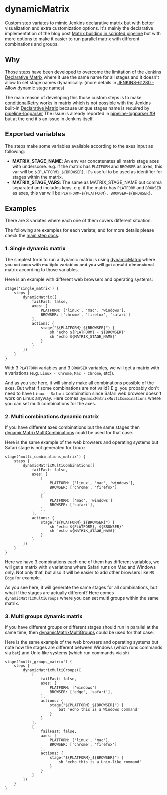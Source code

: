 # dynamicMatrix

Custom step variates to mimic Jenkins declarative matrix but with better visualization
and extra customization options. It's mainly the declarative implementation of the blog post
[Matrix building in scripted pipeline](https://www.jenkins.io/blog/2019/12/02/matrix-building-with-scripted-pipeline)
but with more options to make it easier to run parallel matrix with different combinations and groups.

## Why

Those steps have been developed to overcome the limitation of the Jenkins
[Declarative Matrix](https://www.jenkins.io/doc/book/pipeline/syntax/#declarative-matrix) where it use the same name
for all stages and it doesn't allow to set stage names dynamically.
(more details in [JENKINS-61280 - Allow dynamic stage names](https://issues.jenkins.io/browse/JENKINS-61280))

The main reason of developing this those custom steps is to make [conditionalRetry](../docs/conditionalRetry.md) works
in matrix which is not possible with the Jenkins built-in
[Declarative Matrix](https://www.jenkins.io/doc/book/pipeline/syntax/#declarative-matrix)
because unique stages name is required by [pipeline-logparser](https://github.com/gdemengin/pipeline-logparser)
The issue is already reported in [pipeline-logparser #9](https://github.com/gdemengin/pipeline-logparser/issues/9)
but at the end it's an issue in Jenkins itself.

## Exported variables

The steps make some variables available according to the axes input as following:

- **MATRIX_STAGE_NAME**: An env var concatenates all matrix stage axes with underscore.
    e.g. if the matrix has `PLATFORM` and `BROWSER` as axes, this var will be `${PLATFORM}_${BROWSER}`.
    It's useful to be used as identifier for stages within the matrix.
- **MATRIX_STAGE_VARS**: The same as MATRIX_STAGE_NAME but comma separated and includes keys.
    e.g. if the matrix has `PLATFORM` and `BROWSER` as axes, this var will be 
    `PLATFORM=${PLATFORM}, BROWSER=${BROWSER}`.

## Examples

There are 3 variates where each one of them covers different situation.

The following are examples for each variate, and for more details please check the
[main step docs](../vars/dynamicMatrix.groovy).  

### 1. Single dynamic matrix

The simplest form to run a dynamic matrix is using [dynamicMatrix](../vars/dynamicMatrix.groovy) where you set axes
with multiple variables and you will get a multi-dimensional matrix according to those variables.

Here is an example with different web browsers and operating systems:

```
stage('single_matrix') {
    steps {
        dynamicMatrix([
            failFast: false,
            axes: [
                PLATFORM: ['linux', 'mac', 'windows'],
                BROWSER: ['chrome', 'firefox', 'safari']
            ],
            actions: {
                stage("${PLATFORM}_${BROWSER}") {
                    sh 'echo ${PLATFORM} - ${BROWSER}'
                    sh 'echo ${MATRIX_STAGE_NAME}'
                }
            }
        ])
    }
}
```

With 3 `PLATFORM` variables and 3 `BROWSER` variables, we will get a matrix with `9` variations (e.g. `Linux - Chrome`,
`Mac - Chrome`, etc)).

And as you see here, it will simply make all combinations possible of the axes. But what if some combinations
are not valid? E.g. you probably don't need to have `Linux - Safari` combination since Safari web browser doesn't work
on Linux anyway. Here comes `dynamicMatrixMultiCombinations` where you can set multi combinations for the axes.

### 2. Multi combinations dynamic matrix

If you have different axes combinations but the same stages then [dynamicMatrixMultiCombinations](../vars/dynamicMatrixMultiCombinations.groovy)
could be used for that case.

Here is the same example of the web browsers and operating systems but Safari stage is not generated for Linux:

```
stage('multi_combinations_matrix') {
    steps {
        dynamicMatrixMultiCombinations([
            failFast: false,
            axes: [
                [
                    PLATFORM: ['linux', 'mac', 'windows'],
                    BROWSER: ['chrome', 'firefox']
                ],
                [
                    PLATFORM: ['mac', 'windows']
                    BROWSER: ['safari'],
                ],
            ],
            actions: {
                stage("${PLATFORM}_${BROWSER}") {
                    sh 'echo ${PLATFORM}, ${BROWSER}'
                    sh 'echo ${MATRIX_STAGE_NAME}'
                }
            }
        ])
    }
}
```

Here we have 3 combinations each one of them has different variables, we will get a matrix with `8` variations
where Safari runs on Mac and Windows only. Not only that, but also it will be easier to add other browsers like
`MS Edge` for example.

As you see here, it will generate the same stages for all combinations, but what if the stages are actually different?
Here comes `dynamicMatrixMultiGroups` where you can set multi groups within the same matrix.

### 3. Multi groups dynamic matrix

If you have different groups or different stages should run in parallel at the same time, then [dynamicMatrixMultiGroups](../vars/dynamicMatrixMultiGroups.groovy)
could be used for that case.

Here is the same example of the web browsers and operating systems but note how the stages are different between
Windows (which runs commands via `bat`) and Unix-like systems (which run commands via `sh`)

```
stage('multi_groups_matrix') {
    steps {
        dynamicMatrixMultiGroups([
            [
                failFast: false,
                axes: [
                    PLATFORM: ['windows']
                    BROWSER: ['edge', 'safari'],
                ],
                actions: {
                    stage("${PLATFORM}_${BROWSER}") {
                        bat 'echo this is a Windows command'
                    }
                }
            ],
            [
                failFast: false,
                axes: [
                    PLATFORM: ['linux', 'mac'],
                    BROWSER: ['chrome', 'firefox']
                ],
                actions: {
                    stage("${PLATFORM}_${BROWSER}") {
                        sh 'echo this is a Unix-like command'
                    }
                }
            ]
        ])
    }
}
```
